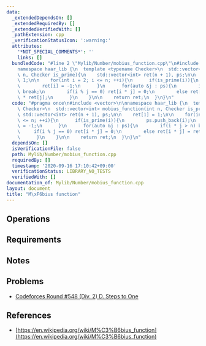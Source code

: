 ```yaml
---
data:
  _extendedDependsOn: []
  _extendedRequiredBy: []
  _extendedVerifiedWith: []
  _pathExtension: cpp
  _verificationStatusIcon: ':warning:'
  attributes:
    '*NOT_SPECIAL_COMMENTS*': ''
    links: []
  bundledCode: "#line 2 \"Mylib/Number/mobius_function.cpp\"\n#include <vector>\n\n\
    namespace haar_lib {\n  template <typename Checker>\n  std::vector<int> mobius_function(int\
    \ n, Checker is_prime){\n    std::vector<int> ret(n + 1), ps;\n\n    ret[1] =\
    \ 1;\n\n    for(int i = 2; i <= n; ++i){\n      if(is_prime(i)){\n        ps.push_back(i);\n\
    \        ret[i] = -1;\n      }\n      for(auto &j : ps){\n        if(i * j > n)\
    \ break;\n        if(i % j == 0) ret[i * j] = 0;\n        else ret[i * j] = ret[i]\
    \ * ret[j];\n      }\n    }\n\n    return ret;\n  }\n}\n"
  code: "#pragma once\n#include <vector>\n\nnamespace haar_lib {\n  template <typename\
    \ Checker>\n  std::vector<int> mobius_function(int n, Checker is_prime){\n   \
    \ std::vector<int> ret(n + 1), ps;\n\n    ret[1] = 1;\n\n    for(int i = 2; i\
    \ <= n; ++i){\n      if(is_prime(i)){\n        ps.push_back(i);\n        ret[i]\
    \ = -1;\n      }\n      for(auto &j : ps){\n        if(i * j > n) break;\n   \
    \     if(i % j == 0) ret[i * j] = 0;\n        else ret[i * j] = ret[i] * ret[j];\n\
    \      }\n    }\n\n    return ret;\n  }\n}\n"
  dependsOn: []
  isVerificationFile: false
  path: Mylib/Number/mobius_function.cpp
  requiredBy: []
  timestamp: '2020-09-16 17:10:42+09:00'
  verificationStatus: LIBRARY_NO_TESTS
  verifiedWith: []
documentation_of: Mylib/Number/mobius_function.cpp
layout: document
title: "M\xF6bius function"
---
```


## Operations

## Requirements

## Notes

## Problems

- [Codeforces Round #548 (Div. 2) D. Steps to One](https://codeforces.com/contest/1139/problem/D)

## References

- [https://en.wikipedia.org/wiki/M%C3%B6bius_function](https://en.wikipedia.org/wiki/M%C3%B6bius_function)
